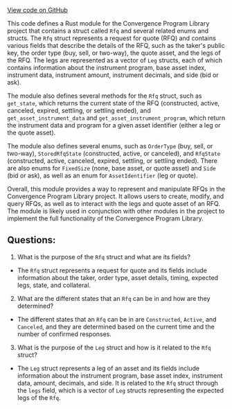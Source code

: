 [View code on GitHub](https://github.com/convergence-rfq/convergence-program-library/rfq/program/src/state/rfq.rs)

This code defines a Rust module for the Convergence Program Library project that contains a struct called `Rfq` and several related enums and structs. The `Rfq` struct represents a request for quote (RFQ) and contains various fields that describe the details of the RFQ, such as the taker's public key, the order type (buy, sell, or two-way), the quote asset, and the legs of the RFQ. The legs are represented as a vector of `Leg` structs, each of which contains information about the instrument program, base asset index, instrument data, instrument amount, instrument decimals, and side (bid or ask).

The module also defines several methods for the `Rfq` struct, such as `get_state`, which returns the current state of the RFQ (constructed, active, canceled, expired, settling, or settling ended), and `get_asset_instrument_data` and `get_asset_instrument_program`, which return the instrument data and program for a given asset identifier (either a leg or the quote asset).

The module also defines several enums, such as `OrderType` (buy, sell, or two-way), `StoredRfqState` (constructed, active, or canceled), and `RfqState` (constructed, active, canceled, expired, settling, or settling ended). There are also enums for `FixedSize` (none, base asset, or quote asset) and `Side` (bid or ask), as well as an enum for `AssetIdentifier` (leg or quote).

Overall, this module provides a way to represent and manipulate RFQs in the Convergence Program Library project. It allows users to create, modify, and query RFQs, as well as to interact with the legs and quote asset of an RFQ. The module is likely used in conjunction with other modules in the project to implement the full functionality of the Convergence Program Library.
## Questions: 
 1. What is the purpose of the `Rfq` struct and what are its fields?
- The `Rfq` struct represents a request for quote and its fields include information about the taker, order type, asset details, timing, expected legs, state, and collateral.
2. What are the different states that an `Rfq` can be in and how are they determined?
- The different states that an `Rfq` can be in are `Constructed`, `Active`, and `Canceled`, and they are determined based on the current time and the number of confirmed responses.
3. What is the purpose of the `Leg` struct and how is it related to the `Rfq` struct?
- The `Leg` struct represents a leg of an asset and its fields include information about the instrument program, base asset index, instrument data, amount, decimals, and side. It is related to the `Rfq` struct through the `legs` field, which is a vector of `Leg` structs representing the expected legs of the `Rfq`.